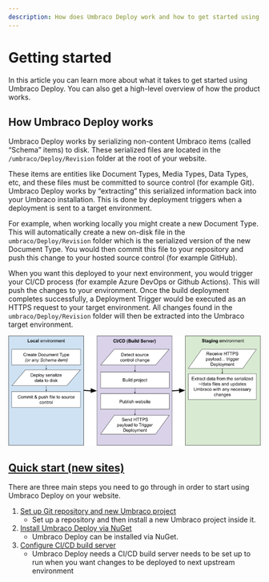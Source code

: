 ```yaml
---
description: How does Umbraco Deploy work and how to get started using Umbraco Deploy
---
```


# Getting started

In this article you can learn more about what it takes to get started using Umbraco Deploy. You can also get a high-level overview of how the product works.

## How Umbraco Deploy works

Umbraco Deploy works by serializing non-content Umbraco items (called “Schema” items) to disk. These serialized files are located in the `/umbraco/Deploy/Revision` folder at the root of your website.

These items are entities like Document Types, Media Types, Data Types, etc, and these files must be committed to source control (for example Git). Umbraco Deploy works by “extracting” this serialized information back into your Umbraco installation. This is done by deployment triggers when a deployment is sent to a target environment.

For example, when working locally you might create a new Document Type. This will automatically create a new on-disk file in the `umbraco/Deploy/Revision` folder which is the serialized version of the new Document Type. You would then commit this file to your repository and push this change to your hosted source control (for example GitHub).

When you want this deployed to your next environment, you would trigger your CI/CD process (for example Azure DevOps or Github Actions). This will push the changes to your environment. Once the build deployment completes successfully, a Deployment Trigger would be executed as an HTTPS request to your target environment. All changes found in the `umbraco/Deploy/Revision` folder will then be extracted into the Umbraco target environment.

![Deploy workflow](../images/Deploy_concept.png)

## [Quick start (new sites)](../installation/install-configure.md)

There are three main steps you need to go through in order to start using Umbraco Deploy on your website.

1. [Set up Git repository and new Umbraco project](../installation/install-configure.md#prerequisites)
   * Set up a repository and then install a new Umbraco project inside it.
2. [Install Umbraco Deploy via NuGet](../installation/install-configure.md#installing-and-configuring-umbraco-deploy)
   * Umbraco Deploy can be installed via NuGet.
3. [Configure CI/CD build server](../getting-started/cicd-pipeline/README.md)
   * Umbraco Deploy needs a CI/CD build server needs to be set up to run when you want changes to be deployed to next upstream environment
